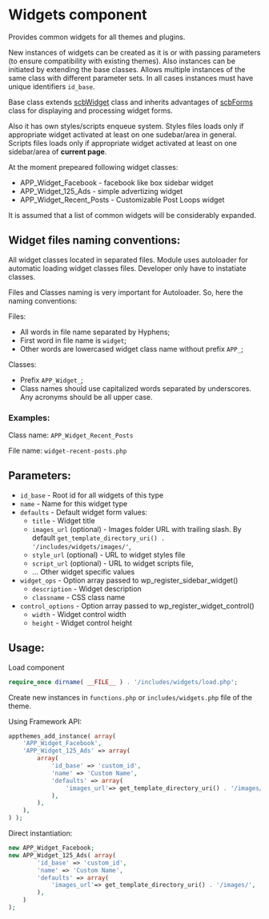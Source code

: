 # Widgets component


Provides common widgets for all themes and plugins.

New instances of widgets can be created as it is or with passing parameters (to ensure compatibility with existing themes).
Also instances can be initiated by extending the base classes.
Allows multiple instances of the same class with different parameter sets.
In all cases instances must have unique identifiers `id_base`.

Base class extends [scbWidget](https://github.com/scribu/wp-scb-framework/blob/master/Widget.php) class and inherits advantages of [scbForms](https://github.com/scribu/wp-scb-framework/blob/master/Forms.php) class for displaying and processing widget forms.

Also it has own styles/scripts enqueue system. Styles files loads only if appropriate widget activated at least on one sudebar/area in general.
Scripts files loads only if appropriate widget activated at least on one sidebar/area of **current page**.

At the moment prepeared following widget classes:

* APP_Widget_Facebook - facebook like box sidebar widget
* APP_Widget_125_Ads - simple advertizing widget
* APP_Widget_Recent_Posts - Customizable Post Loops widget

It is assumed that a list of common widgets will be considerably expanded.

## Widget files naming conventions:

All widget classes located in separated files.
Module uses autoloader for automatic loading widget classes files.
Developer only have to instatiate classes.

Files and Classes naming is very important for Autoloader. So, here the naming conventions:

Files:

* All words in file name separated by Hyphens;
* First word in file name is `widget`;
* Other words are lowercased widget class name without prefix `APP_`;

Classes:

* Prefix `APP_Widget_`;
* Class names should use capitalized words separated by underscores. Any acronyms should be all upper case.

### Examples:

Class name: `APP_Widget_Recent_Posts`

File name: `widget-recent-posts.php`

## Parameters:

* `id_base` - Root id for all widgets of this type
* `name` - Name for this widget type
* `defaults` - Default widget form values:
	* `title` - Widget title
	* `images_url` (optional) - Images folder URL with trailing slash. By default `get_template_directory_uri() . '/includes/widgets/images/'`,
	* `style_url` (optional) - URL to widget styles file
	* `script_url` (optional) - URL to widget scripts file,
	* ... Other widget specific values
* `widget_ops` - Option array passed to wp_register_sidebar_widget()
	* `description` - Widget description
	* `classname` - CSS class name
* `control_options` - Option array passed to wp_register_widget_control()
	* `width` - Widget control width
	* `height` - Widget control height

## Usage:

Load component

```php
require_once dirname( __FILE__ ) . '/includes/widgets/load.php';
```

Create new instances in `functions.php` or `includes/widgets.php` file of the theme.

Using Framework API:

```php
appthemes_add_instance( array(
	'APP_Widget_Facebook',
	'APP_Widget_125_Ads' => array(
		array(
			'id_base' => 'custom_id',
			'name' => 'Custom Name',
			'defaults' => array(
				'images_url'=> get_template_directory_uri() . '/images/',
			),
		),
	),
) );
```

Direct instantiation:

```php
new APP_Widget_Facebook;
new APP_Widget_125_Ads( array(
		'id_base' => 'custom_id',
		'name' => 'Custom Name',
		'defaults' => array(
			'images_url'=> get_template_directory_uri() . '/images/',
		),
	)
);
```